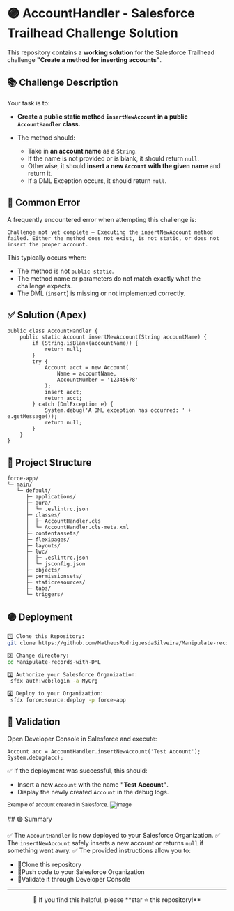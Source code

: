 # 🟣 AccountHandler - Salesforce Trailhead Challenge Solution

This repository contains a **working solution** for the Salesforce Trailhead challenge **"Create a method for inserting accounts"**.

## 📚 Challenge Description

Your task is to:

* **Create a public static method `insertNewAccount` in a public `AccountHandler` class.**
* The method should:

  * Take in **an account name** as a `String`.
  * If the name is not provided or is blank, it should return `null`.
  * Otherwise, it should **insert a new `Account` with the given name** and return it.
  * If a DML Exception occurs, it should return `null`.

## 🔴 Common Error

A frequently encountered error when attempting this challenge is:

```
Challenge not yet complete — Executing the insertNewAccount method failed. Either the method does not exist, is not static, or does not insert the proper account.
```

This typically occurs when:

* The method is not `public static`.
* The method name or parameters do not match exactly what the challenge expects.
* The DML (`insert`) is missing or not implemented correctly.

## ✅ Solution (Apex)

```apex
public class AccountHandler {
    public static Account insertNewAccount(String accountName) {
        if (String.isBlank(accountName)) {
            return null;
        }
        try {
            Account acct = new Account(
                Name = accountName,
                AccountNumber = '12345678'
            );
            insert acct;
            return acct;
        } catch (DmlException e) {
            System.debug('A DML exception has occurred: ' + e.getMessage()); 
            return null;
        }
    }
}
```

## 📁 Project Structure

```
force-app/
└─ main/
   └─ default/
      ├─ applications/
      ├─ aura/
      │  └─ .eslintrc.json
      ├─ classes/
      │  ├─ AccountHandler.cls
      │  └─ AccountHandler.cls-meta.xml
      ├─ contentassets/
      ├─ flexipages/
      ├─ layouts/
      ├─ lwc/
      │  ├─ .eslintrc.json
      │  └─ jsconfig.json
      ├─ objects/
      ├─ permissionsets/
      ├─ staticresources/
      ├─ tabs/
      └─ triggers/

```

## 🟣 Deployment

```bash
1️⃣ Clone this Repository:
git clone https://github.com/MatheusRodriguesdaSilveira/Manipulate-records-with-DML

2️⃣ Change directory:
cd Manipulate-records-with-DML

3️⃣ Authorize your Salesforce Organization:
 sfdx auth:web:login -a MyOrg

4️⃣ Deploy to your Organization:
 sfdx force:source:deploy -p force-app
```

## 🔹 Validation

Open Developer Console in Salesforce and execute:

```apex
Account acc = AccountHandler.insertNewAccount('Test Account'); 
System.debug(acc);
```

✅ If the deployment was successful, this should:

* Insert a new `Account` with the name **"Test Account"**.
* Display the newly created `Account` in the debug logs.

<sub>Example of account created in Salesforce.
![image](https://github.com/user-attachments/assets/786770f1-7814-453d-9262-3bf7a99f92c0)

</sub>
## 🟣 Summary

✅ The `AccountHandler` is now deployed to your Salesforce Organization.
✅ The `insertNewAccount` safely inserts a new account or returns `null` if something went awry.
✅ The provided instructions allow you to:

* 🔹Clone this repository
* 🔹Push code to your Salesforce Organization
* 🔹Validate it through Developer Console

--- 
<p align="center">
🚀 If you find this helpful, please **star ⭐ this repository!**
</p>
